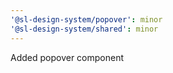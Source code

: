 ```yaml
---
'@sl-design-system/popover': minor
'@sl-design-system/shared': minor
---
```


Added popover component
